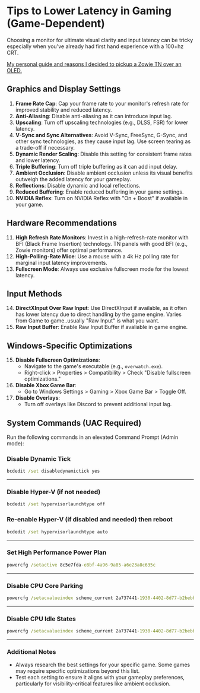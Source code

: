 # **Tips to Lower Latency in Gaming (Game-Dependent)**

Choosing a monitor for ultimate visual clarity and input latency can be tricky especially when you've already had first hand experience with a 100+hz CRT. 

[My personal guide and reasons I decided to pickup a Zowie TN over an OLED.](https://github.com/dillacorn/win-glaze-dots/blob/main/ScreenShots_For_Guides/low_latency/monitor_motion_clarity_comparisons.pdf)

## **Graphics and Display Settings**
1. **Frame Rate Cap**: Cap your frame rate to your monitor's refresh rate for improved stability and reduced latency.
2. **Anti-Aliasing**: Disable anti-aliasing as it can introduce input lag.
3. **Upscaling**: Turn off upscaling technologies (e.g., DLSS, FSR) for lower latency.
4. **V-Sync and Sync Alternatives**: Avoid V-Sync, FreeSync, G-Sync, and other sync technologies, as they cause input lag. Use screen tearing as a trade-off if necessary.
5. **Dynamic Render Scaling**: Disable this setting for consistent frame rates and lower latency.
6. **Triple Buffering**: Turn off triple buffering as it can add input delay.
7. **Ambient Occlusion**: Disable ambient occlusion unless its visual benefits outweigh the added latency for your gameplay.
8. **Reflections**: Disable dynamic and local reflections.
9. **Reduced Buffering**: Enable reduced buffering in your game settings.
10. **NVIDIA Reflex**: Turn on NVIDIA Reflex with "On + Boost" if available in your game.

## **Hardware Recommendations**
11. **High Refresh Rate Monitors**: Invest in a high-refresh-rate monitor with BFI (Black Frame Insertion) technology. TN panels with good BFI (e.g., Zowie monitors) offer optimal performance.
12. **High-Polling-Rate Mice**: Use a mouse with a 4k Hz polling rate for marginal input latency improvements.
13. **Fullscreen Mode**: Always use exclusive fullscreen mode for the lowest latency.

## **Input Methods**
14. **DirectXInput Over Raw Input**: Use DirectXInput if available, as it often has lower latency due to direct handling by the game engine. Varies from Game to game..usually "Raw Input" is what you want.
15. **Raw Input Buffer**: Enable Raw Input Buffer if avaliable in game engine.

## **Windows-Specific Optimizations**
15. **Disable Fullscreen Optimizations**:
    - Navigate to the game's executable (e.g., `overwatch.exe`).
    - Right-click > Properties > Compatibility > Check "Disable fullscreen optimizations."
16. **Disable Xbox Game Bar**: 
    - Go to Windows Settings > Gaming > Xbox Game Bar > Toggle Off.
17. **Disable Overlays**: 
    - Turn off overlays like Discord to prevent additional input lag.

## **System Commands (UAC Required)**
Run the following commands in an elevated Command Prompt (Admin mode):

### **Disable Dynamic Tick**
```cmd
bcdedit /set disabledynamictick yes
```
---

### **Disable Hyper-V** (if not needed)
```cmd
bcdedit /set hypervisorlaunchtype off
```
### Re-enable **Hyper-V** (if disabled and needed) then reboot
```cmd
bcdedit /set hypervisorlaunchtype auto
```
---

### **Set High Performance Power Plan**
```cmd
powercfg /setactive 8c5e7fda-e8bf-4a96-9a85-a6e23a8c635c
```
---

### **Disable CPU Core Parking**
```cmd
powercfg /setacvalueindex scheme_current 2a737441-1930-4402-8d77-b2bebba308a3 d4e98f31-5ffe-4ce1-be31-1b38b384c009 0
```
---

### **Disable CPU Idle States**
```cmd
powercfg /setacvalueindex scheme_current 2a737441-1930-4402-8d77-b2bebba308a3 48e6b7a6-50f5-4782-a5d4-53bb8f07e226 0
```
---

### **Additional Notes**

- Always research the best settings for your specific game. Some games may require specific optimizations beyond this list.
- Test each setting to ensure it aligns with your gameplay preferences, particularly for visibility-critical features like ambient occlusion.
